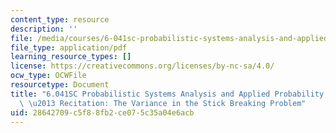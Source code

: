 ```yaml
---
content_type: resource
description: ''
file: /media/courses/6-041sc-probabilistic-systems-analysis-and-applied-probability-fall-2013/28642709c5f88fb2ce075c35a04e6acb_MIT6_041SCF13_The_Variance_in_the_Stick_Breaking_Problem_300k.pdf
file_type: application/pdf
learning_resource_types: []
license: https://creativecommons.org/licenses/by-nc-sa/4.0/
ocw_type: OCWFile
resourcetype: Document
title: "6.041SC Probabilistic Systems Analysis and Applied Probability, Fall 2013Transcript\
  \ \u2013 Recitation: The Variance in the Stick Breaking Problem"
uid: 28642709-c5f8-8fb2-ce07-5c35a04e6acb
---
```

